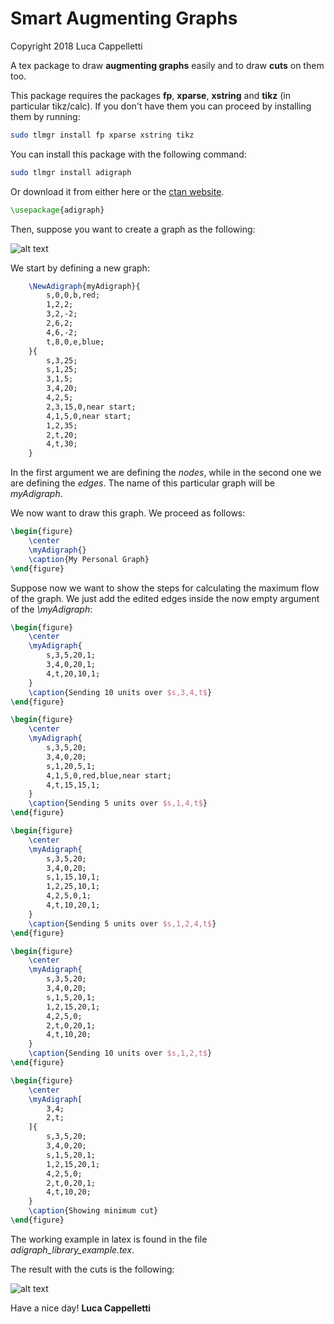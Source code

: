 # Smart Augmenting Graphs

Copyright 2018 Luca Cappelletti

A tex package to draw **augmenting graphs** easily and to draw **cuts** on them too.

This package requires the packages **fp**, **xparse**, **xstring** and **tikz** (in particular tikz/calc). If you don't have them you can proceed by installing them by running:

```bash
sudo tlmgr install fp xparse xstring tikz
```

You can install this package with the following command:

```bash
sudo tlmgr install adigraph
```

Or download it from either here or the [ctan website](https://ctan.org/pkg/adigraph).

```latex
\usepackage{adigraph}
```

Then, suppose you want to create a graph as the following:

![alt text][graph]

We start by defining a new graph:

```latex
    \NewAdigraph{myAdigraph}{
        s,0,0,b,red;
        1,2,2;
        3,2,-2;
        2,6,2;
        4,6,-2;
        t,8,0,e,blue;
    }{
        s,3,25;
        s,1,25;
        3,1,5;
        3,4,20;
        4,2,5;
        2,3,15,0,near start;
        4,1,5,0,near start;
        1,2,35;
        2,t,20;
        4,t,30;
    }
```

In the first argument we are defining the *nodes*, while in the second one we are defining the *edges*. The name of this particular graph will be *myAdigraph*.

We now want to draw this graph. We proceed as follows:

```latex
\begin{figure}
    \center
    \myAdigraph{}
    \caption{My Personal Graph}
\end{figure}
```

Suppose now we want to show the steps for calculating the maximum flow of the graph. We just add the edited edges inside the now empty argument of the *\myAdigraph*:

```latex
\begin{figure}
    \center
    \myAdigraph{
        s,3,5,20,1;
        3,4,0,20,1;
        4,t,20,10,1;
    }
    \caption{Sending 10 units over $s,3,4,t$}
\end{figure}

\begin{figure}
    \center
    \myAdigraph{
        s,3,5,20;
        3,4,0,20;
        s,1,20,5,1;
        4,1,5,0,red,blue,near start;
        4,t,15,15,1;
    }
    \caption{Sending 5 units over $s,1,4,t$}
\end{figure}

\begin{figure}
    \center
    \myAdigraph{
        s,3,5,20;
        3,4,0,20;
        s,1,15,10,1;
        1,2,25,10,1;
        4,2,5,0,1;
        4,t,10,20,1;
    }
    \caption{Sending 5 units over $s,1,2,4,t$}
\end{figure}

\begin{figure}
    \center
    \myAdigraph{
        s,3,5,20;
        3,4,0,20;
        s,1,5,20,1;
        1,2,15,20,1;
        4,2,5,0;
        2,t,0,20,1;
        4,t,10,20;
    }
    \caption{Sending 10 units over $s,1,2,t$}
\end{figure}

\begin{figure}
    \center
    \myAdigraph[
        3,4;
        2,t;
    ]{
        s,3,5,20;
        3,4,0,20;
        s,1,5,20,1;
        1,2,15,20,1;
        4,2,5,0;
        2,t,0,20,1;
        4,t,10,20;
    }
    \caption{Showing minimum cut}
\end{figure}
```

The working example in latex is found in the file *adigraph_library_example.tex*.

The result with the cuts is the following:

![alt text][cuts]

Have a nice day!
**Luca Cappelletti**

[graph]: https://github.com/LucaCappelletti94/smart_augmenting_graphs/blob/master/img_examples/example_1.jpg?raw=true "Graph example"
[cuts]: https://github.com/LucaCappelletti94/smart_augmenting_graphs/blob/master/img_examples/example_cut.jpg?raw=true "Example with cuts"
